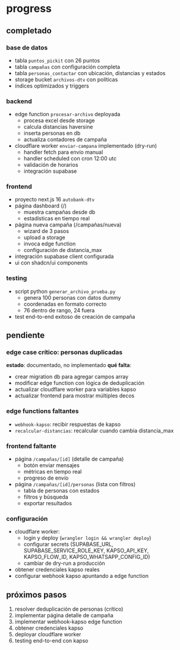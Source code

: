 # progress

## completado

### base de datos
- tabla `puntos_pickit` con 26 puntos
- tabla `campañas` con configuración completa
- tabla `personas_contactar` con ubicación, distancias y estados
- storage bucket `archivos-dtv` con políticas
- índices optimizados y triggers

### backend
- edge function `procesar-archivo` deployada
  - procesa excel desde storage
  - calcula distancias haversine
  - inserta personas en db
  - actualiza contadores de campaña
- cloudflare worker `enviar-campana` implementado (dry-run)
  - handler fetch para envío manual
  - handler scheduled con cron 12:00 utc
  - validación de horarios
  - integración supabase

### frontend
- proyecto next.js 16 `autobank-dtv`
- página dashboard (/)
  - muestra campañas desde db
  - estadísticas en tiempo real
- página nueva campaña (/campañas/nueva)
  - wizard de 3 pasos
  - upload a storage
  - invoca edge function
  - configuración de distancia_max
- integración supabase client configurada
- ui con shadcn/ui components

### testing
- script python `generar_archivo_prueba.py`
  - genera 100 personas con datos dummy
  - coordenadas en formato correcto
  - 76 dentro de rango, 24 fuera
- test end-to-end exitoso de creación de campaña

## pendiente

### edge case crítico: personas duplicadas
**estado**: documentado, no implementado
**qué falta**:
- crear migration db para agregar campos array
- modificar edge function con lógica de deduplicación
- actualizar cloudflare worker para variables kapso
- actualizar frontend para mostrar múltiples decos

### edge functions faltantes
- `webhook-kapso`: recibir respuestas de kapso
- `recalcular-distancias`: recalcular cuando cambia distancia_max

### frontend faltante
- página `/campañas/[id]` (detalle de campaña)
  - botón enviar mensajes
  - métricas en tiempo real
  - progreso de envío
- página `/campañas/[id]/personas` (lista con filtros)
  - tabla de personas con estados
  - filtros y búsqueda
  - exportar resultados

### configuración
- cloudflare worker:
  - login y deploy (`wrangler login && wrangler deploy`)
  - configurar secrets (SUPABASE_URL, SUPABASE_SERVICE_ROLE_KEY, KAPSO_API_KEY, KAPSO_FLOW_ID, KAPSO_WHATSAPP_CONFIG_ID)
  - cambiar de dry-run a producción
- obtener credenciales kapso reales
- configurar webhook kapso apuntando a edge function

## próximos pasos

1. resolver deduplicación de personas (crítico)
2. implementar página detalle de campaña
3. implementar webhook-kapso edge function
4. obtener credenciales kapso
5. deployar cloudflare worker
6. testing end-to-end con kapso
